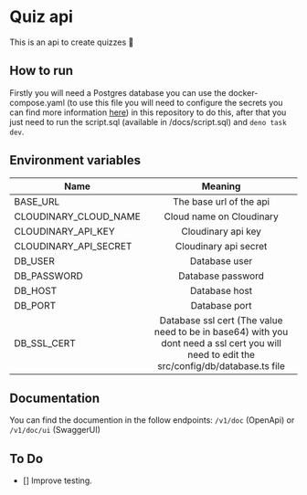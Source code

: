 # Quiz api

This is an api to create quizzes 🧠

## How to run

Firstly you will need a Postgres database you can use the docker-compose.yaml
(to use this file you will need to configure the secrets you can find more
information [here](https://docs.docker.com/compose/use-secrets/)) in this
repository to do this, after that you just need to run the script.sql (available
in /docs/script.sql) and `deno task dev`.

## Environment variables

| Name                  |                                                                  Meaning                                                                  |
| --------------------- | :---------------------------------------------------------------------------------------------------------------------------------------: |
| BASE_URL              |                                                          The base url of the api                                                          |
| CLOUDINARY_CLOUD_NAME |                                                         Cloud name on Cloudinary                                                          |
| CLOUDINARY_API_KEY    |                                                            Cloudinary api key                                                             |
| CLOUDINARY_API_SECRET |                                                           Cloudinary api secret                                                           |
| DB_USER               |                                                               Database user                                                               |
| DB_PASSWORD           |                                                             Database password                                                             |
| DB_HOST               |                                                               Database host                                                               |
| DB_PORT               |                                                               Database port                                                               |
| DB_SSL_CERT           | Database ssl cert (The value need to be in base64) with you dont need a ssl cert you will need to edit the src/config/db/database.ts file |

## Documentation

You can find the documention in the follow endpoints: `/v1/doc` (OpenApi) or
`/v1/doc/ui` (SwaggerUI)

## To Do

- [] Improve testing.
